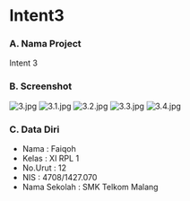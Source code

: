 # Intent3
### A. Nama Project 
Intent 3

### B. Screenshot
![3.jpg](https://s4.postimg.org/lby3f77fh/image.jpg)
![3.1.jpg](https://s11.postimg.org/5uh4z6eoz/3_1.jpg)
![3.2.jpg](https://s12.postimg.org/txoammpel/3_2.jpg)
![3.3.jpg](https://s4.postimg.org/cbaju8ht9/3_3.jpg)
![3.4.jpg](https://s16.postimg.org/ghufi2os5/3_4.jpg)

### C. Data Diri
- Nama  : Faiqoh
- Kelas : XI RPL 1
- No.Urut : 12
- NIS   : 4708/1427.070
- Nama Sekolah : SMK Telkom Malang
